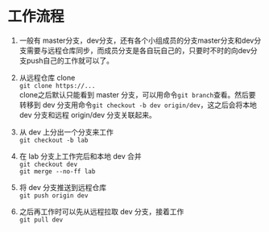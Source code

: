 # 工作流程

1. 一般有 master分支，dev分支，还有各个小组成员的分支master分支和dev分支需要与远程仓库同步，而成员分支是各自玩自己的，只要时不时的向dev分支push自己的工作就可以了。

2. 从远程仓库 clone  
    ```git clone https://...```   
    clone之后默认只能看到 master 分支，可以用命令```git branch```查看。然后要转移到 dev 分支用命令```git checkout -b dev origin/dev```，这之后会将本地 dev 分支和远程 origin/dev 分支关联起来。

3. 从 dev 上分出一个分支来工作  
    ```git checkout -b lab```

4. 在 lab 分支上工作完后和本地 dev 合并  
    ```git checkout dev```  
    ```git merge --no-ff lab```

5. 将 dev 分支推送到远程仓库  
    ```git push origin dev```   

6. 之后再工作时可以先从远程拉取 dev 分支，接着工作  
    ```git pull dev```